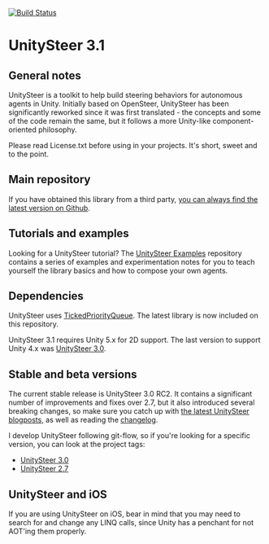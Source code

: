 [![Build Status](https://travis-ci.org/GandaG/UnitySteer.svg?branch=feature%2Ftravis_integration)](https://travis-ci.org/GandaG/UnitySteer)

# UnitySteer 3.1

## General notes

UnitySteer is a toolkit to help build steering behaviors for autonomous agents in Unity.  Initially based on OpenSteer, UnitySteer has been significantly reworked since it was first translated - the concepts and some of the code remain the same, but it follows a more Unity-like component-oriented philosophy. 

Please read License.txt before using in your projects.  It's short, sweet and to the point.


## Main repository

If you have obtained this library from a third party, [you can always find the latest version on Github](https://github.com/ricardojmendez/UnitySteer).

## Tutorials and examples

Looking for a UnitySteer tutorial?  The [UnitySteer Examples](https://github.com/ricardojmendez/UnitySteerExamples) repository contains a series of examples and experimentation notes for you to teach yourself the library basics and how to compose your own agents.

## Dependencies

UnitySteer uses [TickedPriorityQueue](https://github.com/Garufortho/TickedPriorityQueue). The latest library is now included on this repository.

UnitySteer 3.1 requires Unity 5.x for 2D support. The last version to support Unity 4.x was [UnitySteer 3.0](https://github.com/ricardojmendez/UnitySteer/tree/v3.0.0).

## Stable and beta versions

The current stable release is UnitySteer 3.0 RC2.  It contains a significant number of improvements and fixes over 2.7, but it also introduced several breaking changes, so make sure you catch up with [the latest UnitySteer blogposts](http://arges-systems.com/blog/category/unitysteer/), as well as reading the [changelog](CHANGELOG.md).

I develop UnitySteer following git-flow, so if you're looking for a specific version, you can look at the project tags:

* [UnitySteer 3.0](https://github.com/ricardojmendez/UnitySteer/tree/v3.0.0)
* [UnitySteer 2.7](https://github.com/ricardojmendez/UnitySteer/tree/v2.7)


## UnitySteer and iOS

If you are using UnitySteer on iOS, bear in mind that you may need to search for and change any LINQ calls, since Unity has a penchant for not AOT'ing them properly.
